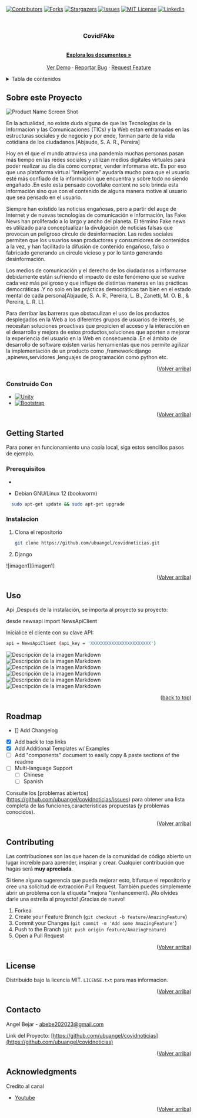 
<a name="readme-top"></a>




<!-- PROJECT SHIELDS -->

[![Contributors][contributors-shield]][contributors-url]
[![Forks][forks-shield]][forks-url]
[![Stargazers][stars-shield]][stars-url]
[![Issues][issues-shield]][issues-url]
[![MIT License][license-shield]][license-url]
[![LinkedIn][linkedin-shield]][linkedin-url]



<!-- PROJECT LOGO -->
<br />
<div align="center">
<a href="https://github.com/ubuangel/covidnoticias">
    <!--<img src="images/pistola.jpg" alt="Logo" width="80" height="80">-->
  </a>

<h3 align="center">CovidFAke</h3>


  <p align="center">

   <br />
    <a href="https://github.com/ubuangel/covidnoticias"><strong>Explora los documentos »</strong></a>
    <br />
    <br />
    <a href="https://github.com/ubuangel/covidnoticias">Ver Demo</a>
    ·
    <a href="https://github.com/ubuangel/covidnoticias/issues">Reportar Bug</a>
    ·
    <a href="https://github.com/ubuangel/covidnoticias/issues">Request Feature</a>
    
  
  </p>
</div>




<!-- TABLE OF CONTENTS -->
<details>
  <summary>Tabla de contenidos</summary>
  <ol>
    <li>
      <a href="#Sobre-este-Proyecto">Sobre Este Proyecto</a>
      <ul>
        <li><a href="#construido--con">Construido Con</a></li>
      </ul>
    </li>
    <li>
      <a href="#getting-started">Getting Started</a>
      <ul>
        <li><a href="#prerequisitos">Prerequisitos</a></li>
        <li><a href="#instalacion">Instalacion</a></li>
      </ul>
    </li>
    <li><a href="#uso">Uso</a></li>
    <li><a href="#roadmap">Roadmap</a></li>
    <li><a href="#contributing">Contribuciones</a></li>
    <li><a href="#license">License</a></li>
    <li><a href="#contacto">Contacto</a></li>
    <li><a href="#acknowledgments">Agradecimientos</a></li>
  </ol>
</details>





<!-- ABOUT THE PROJECT -->
## Sobre este Proyecto

![Product Name Screen Shot][product-screenshot]


En la actualidad, no existe duda alguna de que las Tecnologias de la Informacion y las Comunicaciones (TICs) y la Web estan entramadas en las estructuras sociales y de negocio y por ende, forman parte de la vida cotidiana de los ciudadanos.[Abjaude, S. A. R., Pereira]

Hoy en el que el mundo atraviesa una  pandemia muchas personas pasan más tiempo en las redes sociales y utilizan medios digitales virtuales para poder realizar su dia dia cómo comprar, vender informarse etc.
Es por eso que una plataforma virtual “inteligente” ayudaría mucho para que el usuario esté más confiado de la información que encuentra y sobre todo no siendo engañado .En esto esta pensado covotfake content no solo brinda esta información sino que con el contenido de alguna manera motive  al usuario que sea pensado en el usuario.


Siempre han existido las noticias engañosas, pero a partir del auge de Internet y de nuevas tecnologías de comunicación e información, las Fake News han proliferado a lo largo y ancho del planeta. El término Fake news es utilizado para conceptualizar la divulgación de noticias falsas  que provocan un peligroso círculo de desinformación. Las redes sociales permiten que los usuarios sean productores y consumidores de contenidos a la vez, y han facilitado la difusión de contenido engañoso, falso o fabricado generando un circulo vicioso y por lo tanto generando desinformación. 

Los medios de comunicación  y el derecho de los ciudadanos a informarse debidamente están sufriendo el impacto de este fenómeno que se  vuelve cada vez más peligroso y que influye de  distintas maneras en las prácticas democráticas .Y no solo en las prácticas democráticas  tan bien en el estado mental de  cada persona[Abjaude, S. A. R., Pereira, L. B., Zanetti, M. O. B., & Pereira, L. R. L].


Para derribar las barreras que obstaculizan el uso de los productos desplegados en la Web a los diferentes grupos de usuarios de interés, se necesitan soluciones proactivas que propicien el acceso y la interacción en el desarrollo y mejora de estos productos,soluciones que aporten a mejorar la experiencia del usuario en la Web en consecuencia .En el ámbito de desarrollo de software  existen varias herramientas que nos permite agilizar la implementación de un producto como ,framework:django ,apinews,servidores ,lenguajes de programación como python etc.



<p align="right">(<a href="#readme-top">Volver arriba</a>)</p>



### Construido  Con

 

* [![Unity]][Unity-url]
* [![Bootstrap][Bootstrap.com]][Bootstrap-url]


<p align="right">(<a href="#readme-top">Volver arriba</a>)</p>



<!-- GETTING STARTED -->
## Getting Started


Para poner en funcionamiento una copia local, siga estos sencillos pasos de ejemplo.

### Prerequisitos


* 


* Debian GNU/Linux 12 (bookworm)
```sh
  sudo apt-get update && sudo apt-get upgrade
  ```


### Instalacion




1. Clona el repositorio
   ```sh
   git clone https://github.com/ubuangel/covidnoticias.git
   ```

2. Django

![imagen1][imagen1]

<p align="right">(<a href="#readme-top">Volver arriba</a>)</p>



<!-- USAGE EXAMPLES -->

## Uso

Api ,Después de la instalación, se importa al proyecto  su proyecto:

desde newsapi import NewsApiClient

Inicialice el cliente con su clave API:

```sh
api = NewsApiClient (api_key = 'XXXXXXXXXXXXXXXXXXXXXXX')
```

![Descripción de la imagen Markdown](/images/tree.png)
![Descripción de la imagen Markdown](/images/consola.png)
![Descripción de la imagen Markdown](/images/inicio.png)
![Descripción de la imagen Markdown](/images/nave.png)
![Descripción de la imagen Markdown](/images/administrador.png)
![Descripción de la imagen Markdown](/images/prueba.png)


<p align="right">(<a href="#readme-top">back to top</a>)</p>


<!-- ROADMAP -->
## Roadmap

- [] Add Changelog
- [x] Add back to top links
- [x] Add Additional Templates w/ Examples
- [ ] Add "components" document to easily copy & paste sections of the readme
- [ ] Multi-language Support
    - [ ] Chinese
    - [ ] Spanish

Consulte los [problemas abiertos] (https://github.com/ubuangel/covidnoticias/issues) para obtener una lista completa de las funciones,caracteristicas propuestas (y problemas conocidos).

<p align="right">(<a href="#readme-top">Volver arriba</a>)</p>



<!-- CONTRIBUTING -->
## Contributing

Las contribuciones son las que hacen de la comunidad de código abierto un lugar increíble para aprender, inspirar y crear. Cualquier contribución que hagas será **muy apreciada**.

Si tiene alguna sugerencia que pueda mejorar esto, bifurque el repositorio y cree una solicitud de extracción Pull Request. También puedes simplemente abrir un problema con la etiqueta "mejora "(enhancement).
¡No olvides darle una estrella al proyecto! ¡Gracias de nuevo!

1. Forkea
2. Create your Feature Branch (`git checkout -b feature/AmazingFeature`)
3. Commit your Changes (`git commit -m 'Add some AmazingFeature'`)
4. Push to the Branch (`git push origin feature/AmazingFeature`)
5. Open a Pull Request

<p align="right">(<a href="#readme-top">Volver arriba</a>)</p>



<!-- LICENSE -->
## License

Distribuido bajo la licencia MIT. `LICENSE.txt` para mas informacion.

<p align="right">(<a href="#readme-top">Volver arriba</a>)</p>



<!-- CONTACT -->
## Contacto

Angel Bejar - abebe202023@gmail.com

Link del Proyecto: [https://github.com/ubuangel/covidnoticias](https://github.com/ubuangel/covidnoticias)

<p align="right">(<a href="#readme-top">Volver arriba</a>)</p>



<!-- ACKNOWLEDGMENTS -->
## Acknowledgments

Credito al canal 

* [Youtube](https://www.youtube.com/@InformatikaEHU)


<p align="right">(<a href="#readme-top">Volver arriba</a>)</p>



<!-- MARKDOWN LINKS & IMAGES -->
<!-- https://www.markdownguide.org/basic-syntax/#reference-style-links -->
[contributors-shield]: https://img.shields.io/github/contributors/ubuangel/covidnoticias.svg?style=for-the-badge
[contributors-url]: https://github.com/ubuangel/covidnoticias/graphs/contributors
[forks-shield]: https://img.shields.io/github/forks/ubuangel/covidnoticias.svg?style=for-the-badge
[forks-url]: https://github.com/ubuangel/covidnoticias/network/members
[stars-shield]: https://img.shields.io/github/stars/ubuangel/covidnoticias.svg?style=for-the-badge
[stars-url]: https://github.com/ubuangel/covidnoticias/stargazers
[issues-shield]: https://img.shields.io/github/issues/ubuangel/covidnoticias.svg?style=for-the-badge
[issues-url]: https://github.com/ubuangel/covidnoticias/issues
[license-shield]: https://img.shields.io/github/license/ubuangel/covidnoticias.svg?style=for-the-badge
[license-url]: https://github.com/ubuangel/covidnoticias/blob/main/LICENSE.txt
[linkedin-shield]: https://img.shields.io/badge/-LinkedIn-black.svg?style=for-the-badge&logo=linkedin&colorB=555
[linkedin-url]: https://linkedin.com/in/ubuangel
[product-screenshot]: images/resultado1.png
[Unity]: https://img.shields.io/badge/UNITY

<!--[imagen1]: images/pantallaso.png-->
[Unity-url]: https://unity.com/es
[React.js]: https://img.shields.io/badge/React-20232A?style=for-the-badge&logo=react&logoColor=61DAFB
[React-url]: https://reactjs.org/
[Vue.js]: https://img.shields.io/badge/Vue.js-35495E?style=for-the-badge&logo=vuedotjs&logoColor=4FC08D
[Vue-url]: https://vuejs.org/
[Angular.io]: https://img.shields.io/badge/Angular-DD0031?style=for-the-badge&logo=angular&logoColor=white
[Angular-url]: https://angular.io/
[Svelte.dev]: https://img.shields.io/badge/Svelte-4A4A55?style=for-the-badge&logo=svelte&logoColor=FF3E00
[Svelte-url]: https://svelte.dev/
[Laravel.com]: https://img.shields.io/badge/Laravel-FF2D20?style=for-the-badge&logo=laravel&logoColor=white
[Laravel-url]: https://laravel.com
[Bootstrap.com]: https://img.shields.io/badge/Bootstrap-563D7C?style=for-the-badge&logo=bootstrap&logoColor=white
[Bootstrap-url]: https://getbootstrap.com
[JQuery.com]: https://img.shields.io/badge/jQuery-0769AD?style=for-the-badge&logo=jquery&logoColor=white
[JQuery-url]: https://jquery.com 
